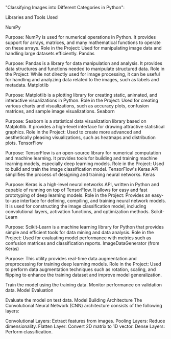 "Classifying Images into Different Categories in Python":

Libraries and Tools Used

NumPy

Purpose: NumPy is used for numerical operations in Python. It provides support for arrays, matrices, and many mathematical functions to operate on these arrays.
Role in the Project: Used for manipulating image data and handling large datasets efficiently.
Pandas

Purpose: Pandas is a library for data manipulation and analysis. It provides data structures and functions needed to manipulate structured data.
Role in the Project: While not directly used for image processing, it can be useful for handling and analyzing data related to the images, such as labels and metadata.
Matplotlib

Purpose: Matplotlib is a plotting library for creating static, animated, and interactive visualizations in Python.
Role in the Project: Used for creating various charts and visualizations, such as accuracy plots, confusion matrices, and sample image visualizations.
Seaborn

Purpose: Seaborn is a statistical data visualization library based on Matplotlib. It provides a high-level interface for drawing attractive statistical graphics.
Role in the Project: Used to create more advanced and aesthetically pleasing visualizations, such as heatmaps and distribution plots.
TensorFlow

Purpose: TensorFlow is an open-source library for numerical computation and machine learning. It provides tools for building and training machine learning models, especially deep learning models.
Role in the Project: Used to build and train the image classification model. TensorFlow's Keras API simplifies the process of designing and training neural networks.
Keras

Purpose: Keras is a high-level neural networks API, written in Python and capable of running on top of TensorFlow. It allows for easy and fast prototyping of deep learning models.
Role in the Project: Provides an easy-to-use interface for defining, compiling, and training neural network models. It is used for constructing the image classification model, including convolutional layers, activation functions, and optimization methods.
Scikit-Learn

Purpose: Scikit-Learn is a machine learning library for Python that provides simple and efficient tools for data mining and data analysis.
Role in the Project: Used for evaluating model performance with metrics such as confusion matrices and classification reports.
ImageDataGenerator (from Keras)

Purpose: This utility provides real-time data augmentation and preprocessing for training deep learning models.
Role in the Project: Used to perform data augmentation techniques such as rotation, scaling, and flipping to enhance the training dataset and improve model generalization.

Train the model using the training data.
Monitor performance on validation data.
Model Evaluation

Evaluate the model on test data.
Model Building
Architecture
The Convolutional Neural Network (CNN) architecture consists of the following layers:

Convolutional Layers: Extract features from images.
Pooling Layers: Reduce dimensionality.
Flatten Layer: Convert 2D matrix to 1D vector.
Dense Layers: Perform classification.
